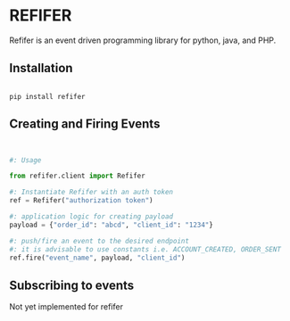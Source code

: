 REFIFER
=======

Refifer is an event driven programming library for python, java, and PHP.


## Installation

```shell

pip install refifer

```

## Creating and Firing Events

```python


#: Usage

from refifer.client import Refifer

#: Instantiate Refifer with an auth token 
ref = Refifer("authorization token")

#: application logic for creating payload
payload = {"order_id": "abcd", "client_id": "1234"}

#: push/fire an event to the desired endpoint
#: it is advisable to use constants i.e. ACCOUNT_CREATED, ORDER_SENT
ref.fire("event_name", payload, "client_id")

```


## Subscribing to events

Not yet implemented for refifer